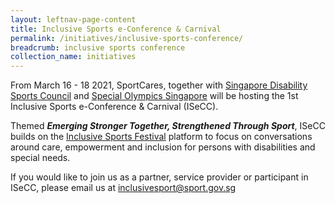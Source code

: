 ```yaml
---
layout: leftnav-page-content
title: Inclusive Sports e-Conference & Carnival
permalink: /initiatives/inclusive-sports-conference/
breadcrumb: inclusive sports conference
collection_name: initiatives
---
```


From March 16 - 18 2021, SportCares, together with [Singapore Disability Sports Council](https://sdsc.org.sg/) and [Special Olympics Singapore](https://www.facebook.com/SpecialOlympicsSingapore/) will be hosting the 1st Inclusive Sports e-Conference & Carnival (ISeCC). 

Themed __*Emerging Stronger Together, Strengthened Through Sport*__, ISeCC builds on the [Inclusive Sports Festival](/initiatives/inclusive-sports-festival/) platform to focus on conversations around care, empowerment and inclusion for persons with disabilities and special needs.  

If you would like to join us as a partner, service provider or participant in ISeCC, please email us at <inclusivesport@sport.gov.sg>
